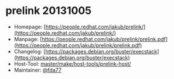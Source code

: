 # prelink 20131005
 - Homepage: [https://people.redhat.com/jakub/prelink/](https://people.redhat.com/jakub/prelink/)
 - Manpage: [https://people.redhat.com/jakub/prelink/prelink.pdf](https://people.redhat.com/jakub/prelink/prelink.pdf)
 - Changelog: [https://packages.debian.org/buster/execstack](https://packages.debian.org/buster/execstack)
 - Host-Tool: [master/make/host-tools/prelink-host/](https://github.com/Freetz-NG/freetz-ng/tree/master/make/host-tools/prelink-host/)
 - Maintainer: [@fda77](https://github.com/fda77)

